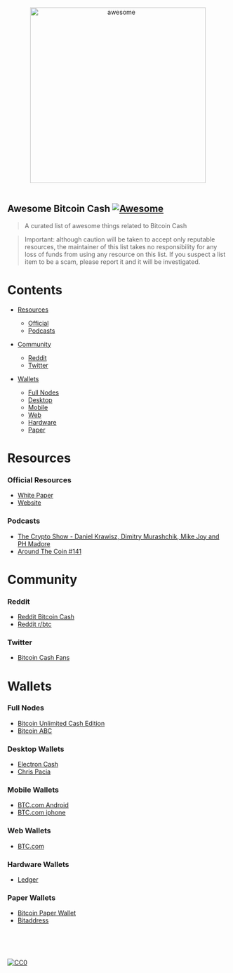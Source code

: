 <p align="center">
  <br>
  <img width="400" src="https://rawgit.com/dsmurrell/awesome-bitcoin-cash/master/logo.png" alt="awesome">
  <br>
  <br>
</p>

## Awesome Bitcoin Cash [![Awesome](https://cdn.rawgit.com/sindresorhus/awesome/d7305f38d29fed78fa85652e3a63e154dd8e8829/media/badge.svg)](https://github.com/sindresorhus/awesome)

> A curated list of awesome things related to Bitcoin Cash

> Important: although caution will be taken to accept only reputable resources, the maintainer of this list takes no responsibility for any loss of funds from using any resource on this list. If you suspect a list item to be a scam, please report it and it will be investigated.

# Contents

- [Resources](#resources)
  - [Official](#official-resources)
  - [Podcasts](#podcasts)

- [Community](#community)
  - [Reddit](#reddit)
  - [Twitter](#twitter)

- [Wallets](#wallets)
  - [Full Nodes](#full-nodes)
  - [Desktop](#desktop-wallets)
  - [Mobile](#mobile-wallets)
  - [Web](#web-wallets)
  - [Hardware](#hardware-wallets)
  - [Paper](#paper-wallets)

# Resources

### Official Resources

- [White Paper](https://www.bitcoin.com/bitcoin.pdf)
- [Website](https://www.bitcoincash.org/)

### Podcasts

- [The Crypto Show - Daniel Krawisz, Dimitry Murashchik, Mike Joy and PH Madore](https://letstalkbitcoin.com/blog/post/the-crypto-show-daniel-krawisz-dimitry-murashchik-mike-joy-and-ph-madore)
- [Around The Coin #141](https://soundcloud.com/aroundthecoin/fintech-podcast-episode-141-bitcoin-classic-versus-bitcoin-cash-the-fork-ahead)

# Community

### Reddit

- [Reddit Bitcoin Cash](https://www.reddit.com/r/Bitcoincash/)
- [Reddit r/btc](https://www.reddit.com/r/btc/)

### Twitter

- [Bitcoin Cash Fans](https://twitter.com/BitcoinCashFans)

# Wallets

### Full Nodes

- [Bitcoin Unlimited Cash Edition](https://www.bitcoinunlimited.info)
- [Bitcoin ABC](https://www.bitcoinabc.org)

### Desktop Wallets

- [Electron Cash](https://www.electroncash.org)
- [Chris Pacia](https://github.com/cpacia/BitcoinCash-Wallet/releases)

### Mobile Wallets

- [BTC.com Android](https://play.google.com/store/apps/details?id=com.blocktrail.mywallet)
- [BTC.com iphone](https://itunes.apple.com/us/app/btc-com-bitcoin-wallet/id1019614423)

### Web Wallets

- [BTC.com](https://bcc-wallet.btc.com)

### Hardware Wallets

- [Ledger](https://www.ledgerwallet.com)

### Paper Wallets

- [Bitcoin Paper Wallet](https://bitcoinpaperwallet.com)
- [Bitaddress](https://www.bitaddress.org)

<br/>
<br/>
<br/>

[![CC0](https://i.creativecommons.org/p/zero/1.0/88x31.png)](https://creativecommons.org/publicdomain/zero/1.0/)
